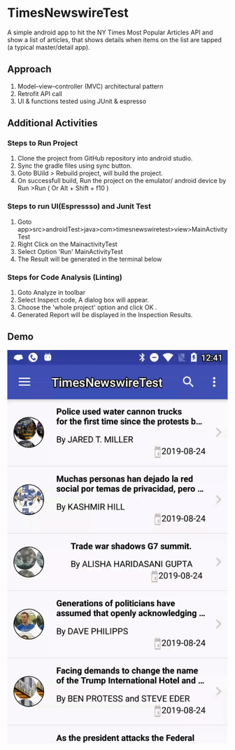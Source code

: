 # TimesNewswireTest
A simple android app to hit the NY Times Most Popular Articles API and show a list of articles, that shows details when items on the list are tapped (a typical master/detail app).
## Approach
1. Model–view–controller (MVC) architectural pattern
2. Retrofit API call
3. UI & functions tested using JUnit & espresso
## Additional Activities
### Steps to Run Project
1.  Clone the project from GitHub repository into android studio.
2.  Sync the gradle files using sync button.
3.  Goto BUild > Rebuild project, will build the project.
4.  On successfull build, Run the project on the emulator/ android device by Run >Run ( Or Alt + Shift + f10 )
### Steps to run UI(Espressso) and Junit Test
1. Goto app>src>androidTest>java>com>timesnewswiretest>view>MainActivityTest
2. Right Click on the MainactivityTest
3. Select Option 'Run' MainActivityTest
4. The Result will be generated in the terminal below 
### Steps for Code Analysis (Linting)
1. Goto Analyze in toolbar
2. Select Inspect code, A dialog box will appear.
3. Choose the 'whole project' option and click OK .
4. Generated Report will be displayed in the Inspection Results.
## Demo
![TimesNewsWireTest Demo](ezgif.com-optimize.gif)
